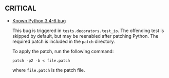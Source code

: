 

## CRITICAL

* [Known Python 3.4-6 bug](https://bugs.python.org/issue18622)

    This bug is triggered in `tests.decorators.test_io`. The offending test
    is skipped by default, but may be reenabled after patching Python. The
    required patch is included in the `patch` directory.

    To apply the patch, run the following command:
    ```shell
    patch -p2 -b < file.patch
    ```
    where `file.patch` is the patch file.

